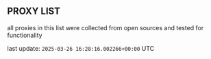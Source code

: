 ## PROXY LIST

all proxies in this list were collected from open sources and tested for functionality

last update: `2025-03-26 16:28:16.002266+00:00` UTC